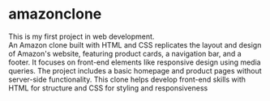 # amazonclone
This is my first project in web development.
<br>
An Amazon clone built with HTML and CSS replicates the layout and design of Amazon's website, featuring product cards, a navigation bar, and a footer. It focuses on front-end elements like responsive design using media queries. The project includes a basic homepage and product pages without server-side functionality. This clone helps develop front-end skills with HTML for structure and CSS for styling and responsiveness
